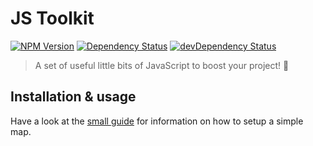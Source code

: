 # JS Toolkit

[![NPM Version](https://img.shields.io/npm/v/@studiometa/js-toolkit/alpha.svg?style=flat-square)](https://www.npmjs.com/package/@studiometa/js-toolkit/v/alpha)
[![Dependency Status](https://img.shields.io/david/studiometa/js-toolkit.svg?label=deps&style=flat-square)](https://david-dm.org/studiometa/js-toolkit)
[![devDependency Status](https://img.shields.io/david/dev/studiometa/js-toolkit.svg?label=devDeps&style=flat-square)](https://david-dm.org/studiometa/js-toolkit?type=dev)

> A set of useful little bits of JavaScript to boost your project! 🚀

## Installation & usage

Have a look at the [small guide](https://js-toolkit.meta.fr/guide/) for information on how to setup a simple map.
